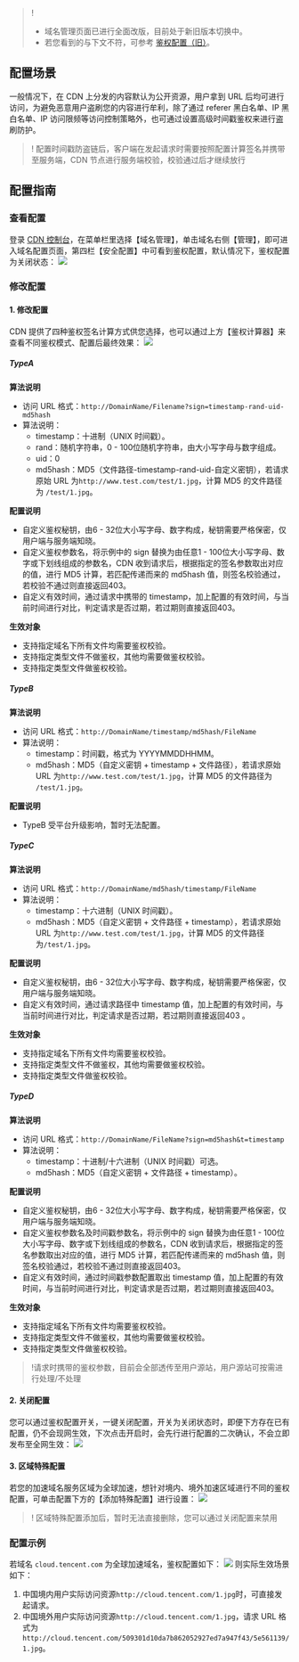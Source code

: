 >!
> + 域名管理页面已进行全面改版，目前处于新旧版本切换中。
> + 若您看到的与下文不符，可参考 [鉴权配置（旧）](https://cloud.tencent.com/document/product/228/33115)。

## 配置场景
一般情况下，在 CDN 上分发的内容默认为公开资源，用户拿到 URL 后均可进行访问，为避免恶意用户盗刷您的内容进行牟利，除了通过 referer 黑白名单、IP 黑白名单、IP 访问限频等访问控制策略外，也可通过设置高级时间戳鉴权来进行盗刷防护。

> ! 配置时间戳防盗链后，客户端在发起请求时需要按照配置计算签名并携带至服务端，CDN 节点进行服务端校验，校验通过后才继续放行

## 配置指南

### 查看配置

登录 [CDN 控制台](https://console.cloud.tencent.com/cdn)，在菜单栏里选择【域名管理】，单击域名右侧【管理】，即可进入域名配置页面，第四栏【安全配置】中可看到鉴权配置，默认情况下，鉴权配置为关闭状态：
![](https://main.qcloudimg.com/raw/fe7d4ba3ae786c52c7875be254db0057.png)

### 修改配置

#### 1. 修改配置
CDN 提供了四种鉴权签名计算方式供您选择，也可以通过上方【鉴权计算器】来查看不同鉴权模式、配置后最终效果：
![](https://main.qcloudimg.com/raw/1dc7d80ee42c0469a07b026b9e671fd6.png)

##### TypeA
**算法说明**
- 访问 URL 格式：`http://DomainName/Filename?sign=timestamp-rand-uid-md5hash`
- 算法说明：
  - timestamp：十进制（UNIX 时间戳）。
  - rand：随机字符串，0 - 100位随机字符串，由大小写字母与数字组成。
  - uid：0
  - md5hash：MD5（文件路径-timestamp-rand-uid-自定义密钥），若请求原始 URL 为`http://www.test.com/test/1.jpg`，计算 MD5 的文件路径为 `/test/1.jpg`。

**配置说明**
+ 自定义鉴权秘钥，由6 - 32位大小写字母、数字构成，秘钥需要严格保密，仅用户端与服务端知晓。
+ 自定义鉴权参数名，将示例中的 sign 替换为由任意1 - 100位大小写字母、数字或下划线组成的参数名，CDN 收到请求后，根据指定的签名参数取出对应的值，进行 MD5 计算，若匹配传递而来的 md5hash 值，则签名校验通过，若校验不通过则直接返回403。
+ 自定义有效时间，通过请求中携带的 timestamp，加上配置的有效时间，与当前时间进行对比，判定请求是否过期，若过期则直接返回403。

**生效对象**
+ 支持指定域名下所有文件均需要鉴权校验。
+ 支持指定类型文件不做鉴权，其他均需要做鉴权校验。
+ 支持指定类型文件做鉴权校验。

##### TypeB
**算法说明**
- 访问 URL 格式：`http://DomainName/timestamp/md5hash/FileName`
- 算法说明：
  - timestamp：时间戳，格式为 YYYYMMDDHHMM。
  - md5hash：MD5（自定义密钥 + timestamp + 文件路径），若请求原始 URL 为`http://www.test.com/test/1.jpg`，计算 MD5 的文件路径为 `/test/1.jpg`。

**配置说明**
+ TypeB 受平台升级影响，暂时无法配置。

##### TypeC
**算法说明**
- 访问 URL 格式：`http://DomainName/md5hash/timestamp/FileName`
- 算法说明：
  - timestamp：十六进制（UNIX 时间戳）。
  - md5hash：MD5（自定义密钥 + 文件路径 + timestamp），若请求原始 URL 为`http://www.test.com/test/1.jpg`，计算 MD5 的文件路径为`/test/1.jpg`。

**配置说明**
+ 自定义鉴权秘钥，由6 - 32位大小写字母、数字构成，秘钥需要严格保密，仅用户端与服务端知晓。
+ 自定义有效时间，通过请求路径中 timestamp 值，加上配置的有效时间，与当前时间进行对比，判定请求是否过期，若过期则直接返回403 。

**生效对象**
+ 支持指定域名下所有文件均需要鉴权校验。
+ 支持指定类型文件不做鉴权，其他均需要做鉴权校验。
+ 支持指定类型文件做鉴权校验。

##### TypeD
**算法说明**
- 访问 URL 格式：`http://DomainName/FileName?sign=md5hash&t=timestamp`
- 算法说明：
  - timestamp：十进制/十六进制（UNIX 时间戳）可选。
  - md5hash：MD5（自定义密钥 + 文件路径 + timestamp）。

**配置说明**
+ 自定义鉴权秘钥，由6 - 32位大小写字母、数字构成，秘钥需要严格保密，仅用户端与服务端知晓。
+ 自定义鉴权参数名及时间戳参数名，将示例中的 sign 替换为由任意1 - 100位大小写字母、数字或下划线组成的参数名，CDN 收到请求后，根据指定的签名参数取出对应的值，进行 MD5 计算，若匹配传递而来的 md5hash 值，则签名校验通过，若校验不通过则直接返回403。
+ 自定义有效时间，通过时间戳参数配置取出 timestamp 值，加上配置的有效时间，与当前时间进行对比，判定请求是否过期，若过期则直接返回403。 

**生效对象**
+ 支持指定域名下所有文件均需要鉴权校验。
+ 支持指定类型文件不做鉴权，其他均需要做鉴权校验。
+ 支持指定类型文件做鉴权校验。

> !请求时携带的鉴权参数，目前会全部透传至用户源站，用户源站可按需进行处理/不处理

#### 2. 关闭配置
您可以通过鉴权配置开关，一键关闭配置，开关为关闭状态时，即便下方存在已有配置，仍不会现网生效，下次点击开启时，会先行进行配置的二次确认，不会立即发布至全网生效：
![](https://main.qcloudimg.com/raw/7a2287f8d093f9db5366f47f74ecda6e.png)

#### 3. 区域特殊配置
若您的加速域名服务区域为全球加速，想针对境内、境外加速区域进行不同的鉴权配置，可单击配置下方的【添加特殊配置】进行设置：
![](https://main.qcloudimg.com/raw/ffdc4e013f0cf74eb07c459df7c7be8b.png)

>! 区域特殊配置添加后，暂时无法直接删除，您可以通过关闭配置来禁用

### 配置示例
若域名 `cloud.tencent.com` 为全球加速域名，鉴权配置如下：
![](https://main.qcloudimg.com/raw/5e8a88409df1ece73747383556b3adf1.png)
则实际生效场景如下：
1. 中国境内用户实际访问资源`http://cloud.tencent.com/1.jpg`时，可直接发起请求。
2. 中国境外用户实际访问资源`http://cloud.tencent.com/1.jpg`，请求 URL 格式为 `http://cloud.tencent.com/509301d10da7b862052927ed7a947f43/5e561139/1.jpg`。

